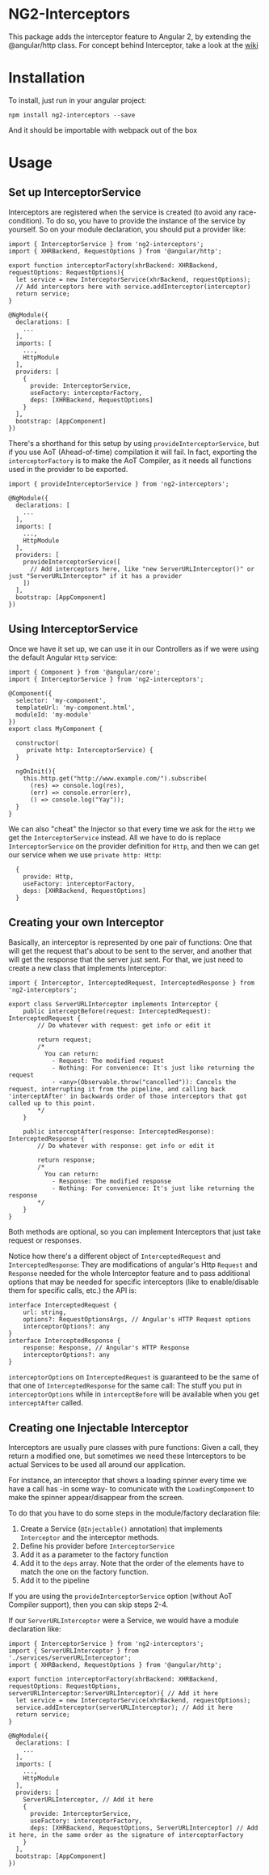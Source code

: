 # NG2-Interceptors

This package adds the interceptor feature to Angular 2, by extending the @angular/http class. For concept behind Interceptor, take a look at the [wiki](https://github.com/voliva/angular2-interceptors/wiki/Concept)

# Installation

To install, just run in your angular project:

````
npm install ng2-interceptors --save
````

And it should be importable with webpack out of the box

# Usage
## Set up InterceptorService
Interceptors are registered when the service is created (to avoid any race-condition). To do so, you have to provide the instance of the service by yourself. So on your module declaration, you should put a provider like:

````
import { InterceptorService } from 'ng2-interceptors';
import { XHRBackend, RequestOptions } from '@angular/http';

export function interceptorFactory(xhrBackend: XHRBackend, requestOptions: RequestOptions){
  let service = new InterceptorService(xhrBackend, requestOptions);
  // Add interceptors here with service.addInterceptor(interceptor)
  return service;
}

@NgModule({
  declarations: [
    ...
  ],
  imports: [
    ...,
    HttpModule
  ],
  providers: [
    {
      provide: InterceptorService,
      useFactory: interceptorFactory,
      deps: [XHRBackend, RequestOptions]
    }
  ],
  bootstrap: [AppComponent]
})
````

There's a shorthand for this setup by using `provideInterceptorService`, but if you use AoT (Ahead-of-time) compilation it will fail. In fact, exporting the `interceptorFactory` is to make the AoT Compiler, as it needs all functions used in the provider to be exported.

````
import { provideInterceptorService } from 'ng2-interceptors';

@NgModule({
  declarations: [
    ...
  ],
  imports: [
    ...,
    HttpModule
  ],
  providers: [
    provideInterceptorService([
      // Add interceptors here, like "new ServerURLInterceptor()" or just "ServerURLInterceptor" if it has a provider
    ])
  ],
  bootstrap: [AppComponent]
})
````

## Using InterceptorService
Once we have it set up, we can use it in our Controllers as if we were using the default Angular `Http` service:
````
import { Component } from '@angular/core';
import { InterceptorService } from 'ng2-interceptors';

@Component({
  selector: 'my-component',
  templateUrl: 'my-component.html',
  moduleId: 'my-module'
})
export class MyComponent {

  constructor(
     private http: InterceptorService) {
  }

  ngOnInit(){
    this.http.get("http://www.example.com/").subscribe(
      (res) => console.log(res),
      (err) => console.error(err),
      () => console.log("Yay"));
  }
}
````

We can also "cheat" the Injector so that every time we ask for the `Http` we get the `InterceptorService` instead. All we have to do is replace `InterceptorService` on the provider definition for `Http`, and then we can get our service when we use `private http: Http`:
````
  {
    provide: Http,
    useFactory: interceptorFactory,
    deps: [XHRBackend, RequestOptions]
  }
````

## Creating your own Interceptor
Basically, an interceptor is represented by one pair of functions: One that will get the request that's about to be sent to the server, and another that will get the response that the server just sent. For that, we just need to create a new class that implements Interceptor:

````
import { Interceptor, InterceptedRequest, InterceptedResponse } from 'ng2-interceptors';

export class ServerURLInterceptor implements Interceptor {
    public interceptBefore(request: InterceptedRequest): InterceptedRequest {
        // Do whatever with request: get info or edit it

        return request;
        /*
          You can return:
            - Request: The modified request
            - Nothing: For convenience: It's just like returning the request
            - <any>(Observable.throw("cancelled")): Cancels the request, interrupting it from the pipeline, and calling back 'interceptAfter' in backwards order of those interceptors that got called up to this point.
        */
    }

    public interceptAfter(response: InterceptedResponse): InterceptedResponse {
        // Do whatever with response: get info or edit it

        return response;
        /*
          You can return:
            - Response: The modified response
            - Nothing: For convenience: It's just like returning the response
        */
    }
}
````

Both methods are optional, so you can implement Interceptors that just take request or responses.

Notice how there's a different object of `InterceptedRequest` and `InterceptedResponse`: They are modifications of angular's Http `Request` and `Response` needed for the whole Interceptor feature and to pass additional options that may be needed for specific interceptors (like to enable/disable them for specific calls, etc.) the API is:

````
interface InterceptedRequest {
    url: string,
    options?: RequestOptionsArgs, // Angular's HTTP Request options
    interceptorOptions?: any
}
interface InterceptedResponse {
    response: Response, // Angular's HTTP Response
    interceptorOptions?: any
}
````
`interceptorOptions` on `InterceptedRequest` is guaranteed to be the same of that one of `InterceptedResponse` for the same call: The stuff you put in `interceptorOptions` while in `interceptBefore` will be available when you get `interceptAfter` called.

## Creating one Injectable Interceptor
Interceptors are usually pure classes with pure functions: Given a call, they return a modified one, but sometimes we need these Interceptors to be actual Services to be used all around our application.

For instance, an interceptor that shows a loading spinner every time we have a call has -in some way- to comunicate with the `LoadingComponent` to make the spinner appear/disappear from the screen.

To do that you have to do some steps in the module/factory declaration file:
1. Create a Service (`@Injectable()` annotation) that implements `Interceptor` and the interceptor methods.
2. Define his provider before `InterceptorService`
3. Add it as a parameter to the factory function
4. Add it to the `deps` array. Note that the order of the elements have to match the one on the factory function.
5. Add it to the pipeline

If you are using the `provideInterceptorService` option (without AoT Compiler support), then you can skip steps 2-4.

If our `ServerURLInterceptor` were a Service, we would have a module declaration like:
````
import { InterceptorService } from 'ng2-interceptors';
import { ServerURLInterceptor } from './services/serverURLInterceptor';
import { XHRBackend, RequestOptions } from '@angular/http';

export function interceptorFactory(xhrBackend: XHRBackend, requestOptions: RequestOptions, serverURLInterceptor:ServerURLInterceptor){ // Add it here
  let service = new InterceptorService(xhrBackend, requestOptions);
  service.addInterceptor(serverURLInterceptor); // Add it here
  return service;
}

@NgModule({
  declarations: [
    ...
  ],
  imports: [
    ...,
    HttpModule
  ],
  providers: [
    ServerURLInterceptor, // Add it here
    {
      provide: InterceptorService,
      useFactory: interceptorFactory,
      deps: [XHRBackend, RequestOptions, ServerURLInterceptor] // Add it here, in the same order as the signature of interceptorFactory
    }
  ],
  bootstrap: [AppComponent]
})
````
